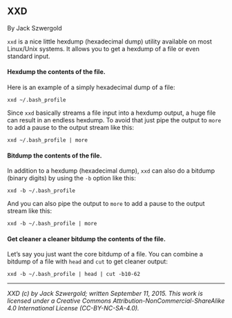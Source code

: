 ## XXD

By Jack Szwergold

`xxd` is a nice little hexdump (hexadecimal dump) utility available on most Linux/Unix systems. It allows you to get a hexdump of a file or even standard input.

#### Hexdump the contents of the file.

Here is an example of a simply hexadecimal dump of a file:

    xxd ~/.bash_profile

Since `xxd` basically streams a file input into a hexdump output, a huge file can result in an endless hexdump. To avoid that just pipe the output to `more` to add a pause to the output stream like this:

    xxd ~/.bash_profile | more

#### Bitdump the contents of the file.

In addition to a hexdump (hexadecimal dump), `xxd` can also do a bitdump (binary digits) by using the `-b` option like this:

    xxd -b ~/.bash_profile

And you can also pipe the output to `more` to add a pause to the output stream like this:

    xxd -b ~/.bash_profile | more

#### Get cleaner a cleaner bitdump the contents of the file.

Let’s say you just want the core bitdump of a file. You can combine a bitdump of a file with `head` and `cut` to get cleaner output:

    xxd -b ~/.bash_profile | head | cut -b10-62

***

*XXD (c) by Jack Szwergold; written September 11, 2015. This work is licensed under a Creative Commons Attribution-NonCommercial-ShareAlike 4.0 International License (CC-BY-NC-SA-4.0).*
